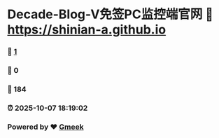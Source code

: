 # Decade-Blog-V免签PC监控端官网 :link: https://shinian-a.github.io 
### :page_facing_up: [1](https://shinian-a.github.io/tag.html) 
### :speech_balloon: 0 
### :hibiscus: 184 
### :alarm_clock: 2025-10-07 18:19:02 
### Powered by :heart: [Gmeek](https://github.com/Meekdai/Gmeek)
